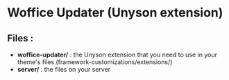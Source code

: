 # Woffice Updater (Unyson extension)

## Files : 

* **woffice-updater/** : the Unyson extension that you need to use in your theme's files (framework-customizations/extensions/)
* **server/** : the files on your server 




